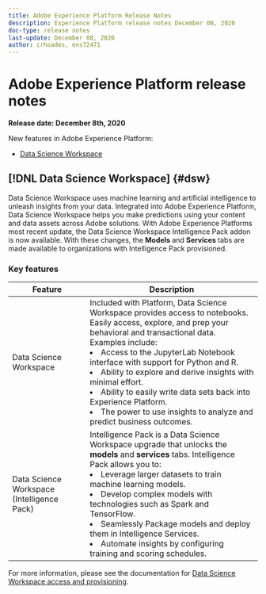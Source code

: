 ```yaml
---
title: Adobe Experience Platform Release Notes
description: Experience Platform release notes December 08, 2020
doc-type: release notes
last-update: December 08, 2020
author: crhoades, ens72471
---
```


# Adobe Experience Platform release notes 

**Release date: December 8th, 2020**

New features in Adobe Experience Platform:

- [Data Science Workspace](#dsw)

## [!DNL Data Science Workspace] {#dsw}

Data Science Workspace uses machine learning and artificial intelligence to unleash insights from your data. Integrated into Adobe Experience Platform, Data Science Workspace helps you make predictions using your content and data assets across Adobe solutions. With Adobe Experience Platforms most recent update, the Data Science Workspace Intelligence Pack addon is now available. With these changes, the **Models** and **Services** tabs are made available to organizations with Intelligence Pack provisioned.

### Key features

|Feature | Description|
|--- | ---|
| Data Science Workspace | Included with Platform, Data Science Workspace provides access to notebooks. Easily access, explore, and prep your behavioral and transactional data. Examples include: <li> Access to the JupyterLab Notebook interface with support for Python and R.</li><li> Ability to explore and derive insights with minimal effort.</li> <li> Ability to easily write data sets back into Experience Platform.</li> <li> The power to use insights to analyze and predict business outcomes.</li>|
| Data Science Workspace (Intelligence Pack) | Intelligence Pack is a Data Science Workspace upgrade that unlocks the **models** and **services** tabs. Intelligence Pack allows you to: <li> Leverage larger datasets to train machine learning models.</li><li> Develop complex models with technologies such as Spark and TensorFlow.</li><li> Seamlessly Package models and deploy them in Intelligence Services.</li><li> Automate insights by configuring training and scoring schedules.</li>|

For more information, please see the documentation for [Data Science Workspace access and provisioning](../../data-science-workspace/access-features-dsw.md).